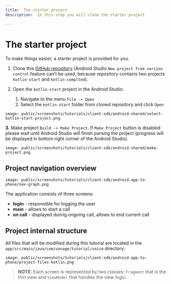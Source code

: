 ```yaml
---
title:  The starter project
description:  In this step you will clone the starter project

---
```


The starter project
===================

To make things easier, a starter project is provided for you.

1. Clone this [GitHub repository](https://github.com/nexmo-community/client-sdk-android-tutorial-voice-app-to-phone) (Android Studio `New project from version control` feature can’t be used, because repository contains two projects `kotlin-start` and `kotlin-complted`).

2. Open the `kotlin-start` project in the Android Studio:

   1. Navigate to the menu `File -> Open`
   2. Select the `kotlin-start` folder from cloned repository and click `Open`

```screenshot
image: public/screenshots/tutorials/client-sdk/android-shared/select-kotlin-start-project.png
```

**3\.** Make project `Build -> Make Project`. If `Make Project` button is disabled please wait until Android Studio will finish parsing the project (progress will be displayed in bottom right corner of the Android Studio).

```screenshot
image: public/screenshots/tutorials/client-sdk/android-shared/make-project.png
```

Project navigation overview
---------------------------

```screenshot
image: public/screenshots/tutorials/client-sdk/android-app-to-phone/nav-graph.png
```

The application consists of three screens:

* **login** - responsible for logging the user
* **main** - allows to start a call
* **on call** - displayed during ongoing call, allows to end current call

Project internal structure
--------------------------

All files that will be modified during this tutorial are located in the `app/src/main/java/com/vonage/tutorial/voice` directory:

```screenshot
image: public/screenshots/tutorials/client-sdk/android-app-to-phone/project-files-kotlin.png
```

> **NOTE:** Each screen is represented by two classes: `Fragment` that is the thin view and `ViewModel` that handles the view logic.


